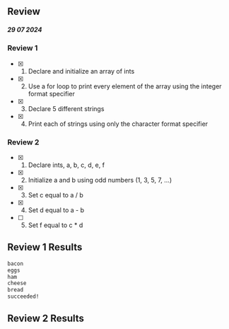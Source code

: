 ## Review

##### 29 07 2024

### Review 1

- [x] 1. Declare and initialize an array of ints
- [x] 2. Use a for loop to print every element of the array using the integer format specifier
- [x] 3. Declare 5 different strings
- [x] 4. Print each of strings using only the character format specifier

### Review 2

- [x] 1. Declare ints, a, b, c, d, e, f
- [x] 2. Initialize a and b using odd numbers (1, 3, 5, 7, ...)
- [x] 3. Set c equal to a / b
- [x] 4. Set d equal to a - b
- [ ] 5. Set f equal to c * d

## Review 1 Results
```bash
bacon
eggs
ham
cheese
bread
succeeded!
```

## Review 2 Results
```bash
```
